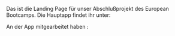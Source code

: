 Das ist die Landing Page für unser Abschlußprojekt des European Bootcamps.
Die Hauptapp findet ihr unter:

An der App mitgearbeitet haben :

